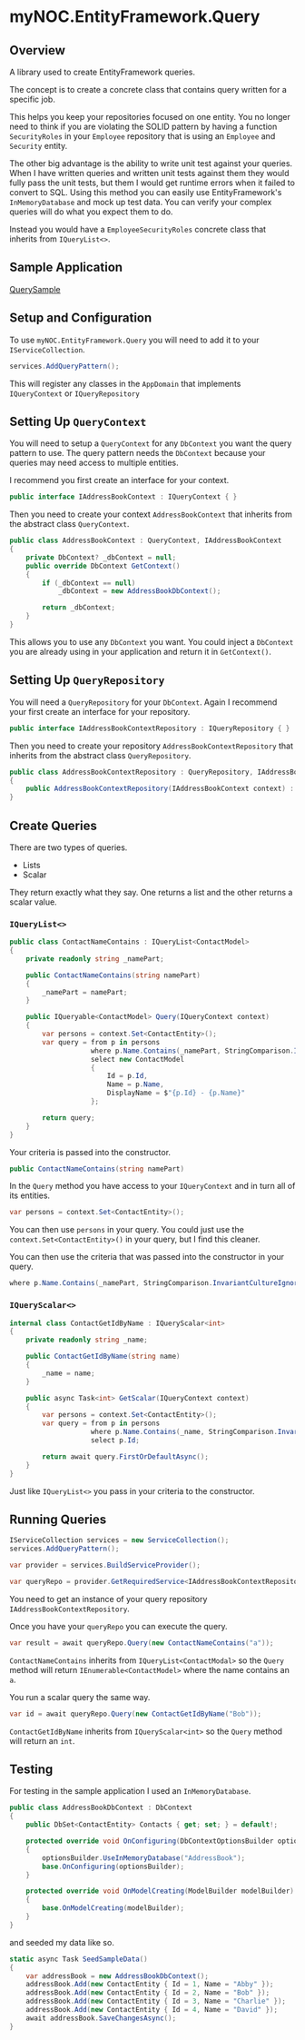 # myNOC.EntityFramework.Query

## Overview

A library used to create EntityFramework queries.

The concept is to create a concrete class that contains query written for a specific job.  

This helps you keep your repositories focused on one entity.  You no longer need to think if you are violating the SOLID pattern by having a function `SecurityRoles` in your `Employee` repository that is using an `Employee` and `Security` entity.

The other big advantage is the ability to write unit test against your queries.  When I have written queries and written unit tests against them they would fully pass the unit tests, but them I would get runtime errors when it failed to convert to SQL.  Using this method you can easily use EntityFramework's `InMemoryDatabase` and mock up test data.  You can verify your complex queries will do what you expect them to do.

Instead you would have a `EmployeeSecurityRoles` concrete class that inherits from `IQueryList<>`.

## Sample Application

[QuerySample](https://github.com/erenken/queryPattern/tree/main/sample/QuerySample)

## Setup and Configuration

To use `myNOC.EntityFramework.Query` you will need to add it to your `IServiceCollection`.

```csharp
services.AddQueryPattern();
```

This will register any classes in the `AppDomain` that implements `IQueryContext` or `IQueryRepository`

## Setting Up `QueryContext`

You will need to setup a `QueryContext` for any `DbContext` you want the query pattern to use.  The query pattern needs the `DbContext` because your queries may need access to multiple entities.

I recommend you first create an interface for your context.

```csharp
public interface IAddressBookContext : IQueryContext { }
```

Then you need to create your context `AddressBookContext` that inherits from the abstract class `QueryContext`.

```csharp
public class AddressBookContext : QueryContext, IAddressBookContext
{
    private DbContext? _dbContext = null;
    public override DbContext GetContext()
    {
        if (_dbContext == null)
            _dbContext = new AddressBookDbContext();

        return _dbContext;
    }
}
```

This allows you to use any `DbContext` you want.  You could inject a `DbContext` you are already using in your application and return it in `GetContext()`.

## Setting Up `QueryRepository`

You will need a `QueryRepository` for your `DbContext`.  Again I recommend your first create an interface for your repository.  

```csharp
public interface IAddressBookContextRepository : IQueryRepository { }
```

Then you need to create your repository `AddressBookContextRepository` that inherits from the abstract class `QueryRepository`.

```csharp
public class AddressBookContextRepository : QueryRepository, IAddressBookContextRepository
{
    public AddressBookContextRepository(IAddressBookContext context) : base(context) { }
}
```

## Create Queries

There are two types of queries.  

* Lists
* Scalar

They return exactly what they say.  One returns a list and the other returns a scalar value.

### `IQueryList<>`

```csharp
public class ContactNameContains : IQueryList<ContactModel>
{
    private readonly string _namePart;

    public ContactNameContains(string namePart)
    {
        _namePart = namePart;
    }

    public IQueryable<ContactModel> Query(IQueryContext context)
    {
        var persons = context.Set<ContactEntity>();
        var query = from p in persons
                    where p.Name.Contains(_namePart, StringComparison.InvariantCultureIgnoreCase)
                    select new ContactModel
                    {
                        Id = p.Id,
                        Name = p.Name,
                        DisplayName = $"{p.Id} - {p.Name}"
                    };

        return query;
    }
}
```

Your criteria is passed into the constructor.

```csharp
public ContactNameContains(string namePart)
```

In the `Query` method you have access to your `IQueryContext` and in turn all of its entities.

```csharp
var persons = context.Set<ContactEntity>();
```

You can then use `persons` in your query.  You could just use the `context.Set<ContactEntity>()` in your query, but I find this cleaner.

You can then use the criteria that was passed into the constructor in your query.  
 
```csharp
where p.Name.Contains(_namePart, StringComparison.InvariantCultureIgnoreCase)
```

### `IQueryScalar<>`

```csharp
internal class ContactGetIdByName : IQueryScalar<int>
{
    private readonly string _name;

    public ContactGetIdByName(string name)
    {
        _name = name;
    }

    public async Task<int> GetScalar(IQueryContext context)
    {
        var persons = context.Set<ContactEntity>();
        var query = from p in persons
                    where p.Name.Contains(_name, StringComparison.InvariantCultureIgnoreCase)
                    select p.Id;

        return await query.FirstOrDefaultAsync();
    }
}
```

Just like `IQueryList<>` you pass in your criteria to the constructor.

## Running Queries

```csharp
IServiceCollection services = new ServiceCollection();
services.AddQueryPattern();

var provider = services.BuildServiceProvider();

var queryRepo = provider.GetRequiredService<IAddressBookContextRepository>();
```

You need to get an instance of your query repository `IAddressBookContextRepository`.

Once you have your `queryRepo` you can execute the query.

```csharp
var result = await queryRepo.Query(new ContactNameContains("a"));
```

`ContactNameContains` inherits from `IQueryList<ContactModal>` so the `Query` method will return `IEnumerable<ContactModel>` where the name contains an `a`.  

You run a scalar query the same way.

```csharp
var id = await queryRepo.Query(new ContactGetIdByName("Bob"));
```

`ContactGetIdByName` inherits from `IQueryScalar<int>` so the `Query` method will return an `int`.

## Testing

For testing in the sample application I used an `InMemoryDatabase`.

```csharp
public class AddressBookDbContext : DbContext
{
    public DbSet<ContactEntity> Contacts { get; set; } = default!;

    protected override void OnConfiguring(DbContextOptionsBuilder optionsBuilder)
    {
        optionsBuilder.UseInMemoryDatabase("AddressBook");
        base.OnConfiguring(optionsBuilder);
    }

    protected override void OnModelCreating(ModelBuilder modelBuilder)
    {
        base.OnModelCreating(modelBuilder);
    }
}
```

and seeded my data like so.

```csharp
static async Task SeedSampleData()
{
	var addressBook = new AddressBookDbContext();
	addressBook.Add(new ContactEntity { Id = 1, Name = "Abby" });
	addressBook.Add(new ContactEntity { Id = 2, Name = "Bob" });
	addressBook.Add(new ContactEntity { Id = 3, Name = "Charlie" });
	addressBook.Add(new ContactEntity { Id = 4, Name = "David" });
	await addressBook.SaveChangesAsync();
}
```